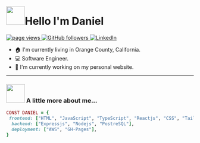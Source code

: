 <h1 align="left" id="macropower-title"><img src="https://media.giphy.com/media/taoVkmcTUK0jWwIgQK/giphy.gif" width="50">Hello I'm Daniel</h1>
<p align="left">
  <a href="https://github.com/Daniel-PerezF">
    <img src="https://komarev.com/ghpvc/?username=Daniel-PerezF" alt="page views">
  </a>
  <a href="https://github.com/Daniel-PerezF?tab=followers">
    <img alt="GitHub followers" src="https://img.shields.io/github/followers/Daniel-PerezF?color=green&logo=github">
  </a>
  <a href="https://linkedin.com/in/daniel-f-perez">
    <img src="https://img.shields.io/badge/LinkedIn-%230077B5.svg?logo=linkedin&logoColor=white" alt="LinkedIn">
  </a>
</p>


- :house: I'm currently living in Orange County, California.
- :computer: Software Engineer.
- :dart: I'm currently working on my personal website.
---

### <img src="https://media.giphy.com/media/WUrud1ZSpw8wqK4NN3/giphy.gif" width="50"> A little more about me...







```ruby
CONST DANIEL = {
 frontend: ["HTML", "JavaScript", "TypeScript", "Reactjs", "CSS", "Tailwind"],
  backend: ["Expressjs", "Nodejs", "PostreSQL"],
  deployment: ["AWS", "GH-Pages"],
}
```
